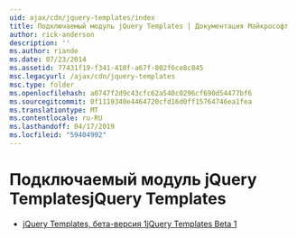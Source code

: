 ```yaml
---
uid: ajax/cdn/jquery-templates/index
title: Подключаемый модуль jQuery Templates | Документация Майкрософт
author: rick-anderson
description: ''
ms.author: riande
ms.date: 07/23/2014
ms.assetid: 77431f19-f341-410f-a67f-802f6ce8c845
msc.legacyurl: /ajax/cdn/jquery-templates
msc.type: folder
ms.openlocfilehash: a0747f2d9c43cfc62a540c0296cf690d54477bf6
ms.sourcegitcommit: 0f1119340e4464720cfd16d0ff15764746ea1fea
ms.translationtype: MT
ms.contentlocale: ru-RU
ms.lasthandoff: 04/17/2019
ms.locfileid: "59404992"
---
```

# <a name="jquery-templates"></a><span data-ttu-id="058c7-102">Подключаемый модуль jQuery Templates</span><span class="sxs-lookup"><span data-stu-id="058c7-102">jQuery Templates</span></span>

- [<span data-ttu-id="058c7-103">jQuery Templates, бета-версия 1</span><span class="sxs-lookup"><span data-stu-id="058c7-103">jQuery Templates Beta 1</span></span>](cdnjquerytemplatesbeta1.md)
